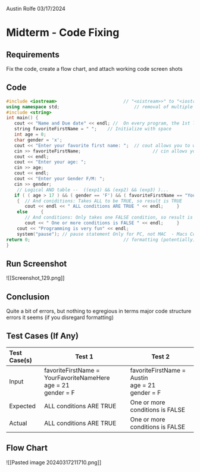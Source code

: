 Austin Rolfe
03/17/2024
# Midterm - Code Fixing
## Requirements
Fix the code, create a flow chart, and attach working code screen shots
## Code
```cpp
#include <iostream>                         // "<oistream>>" to "<iostream>"
using namespace std;                            // removal of multiple unnecessary ";" after "std"
#include <string>
int main() {
   cout << "Name and Due date" << endl; //  On every program, the 1st line in the int main() function is your name and the due date..                   // fixed spelling of int main() and correction from random date to due date (both in comment)
   string favoriteFirstName = " ";    // Initialize with space
   int age = 0;
   char gender = 'x';
   cout << "Enter your favorite first name: ";  // cout allows you to write a message                       // type: namee to name     
   cin >> favoriteFirstName;                           // cin allows you to input a value                            // string variable typo (>>Favorite -> >> favorite) and comment not properly started (/ -> //)
   cout << endl;                                                                                            //  wrong syntax/typo: end1 to endl and >> to <<  
   cout << "Enter your age: ";                                                                                       // incorrect syntax and typo: "cout <> Enter youu" revised to  "cout << "Enter your"
   cin >> age;                                                                                              // Wrong variable name: "Age" to "age"
   cout << endl;
   cout << "Enter your Gender F/M: ";                                                                                // typo: "u" to "your"
   cin >> gender;                                                                                           // wrong variabe name: "Gender" to gender                                    
    // Logical AND table --  ((exp1) && (exp2) && (exp3) )...
   if ( ( age > 17 ) && ( gender == 'F') && ( favoriteFirstName == "YourFavoriteNameHere"  ) )                       // Incorrect syntax and variable name: "&" to "&&", "favoriteFirstNam" to "favoriteFirstName", and "=" to "=="
    {  // And coniditions: Takes ALL to be TRUE, so result is TRUE                                          // typo: "coniditions" to "conditions"
       cout << endl << " ALL conditions ARE TRUE " << endl;     }                                                   // wrong syntax: "<<<" to "<<" and "endll" to "endl" | technically wrong in some sense, but not in a code syntax way: the spaces at the start and end of the string in the CLI output (might be a copy/paste error)
    else     {        
       // And conditions: Only takes one FALSE condition, so result is FALSE                                // typo: "onditions" to "conditions"
       cout << " One or more conditions is FALSE " << endl;     }                                                   // syntax: "cout <>" to "<<"
    cout << "Programming is very fun" << endl;
    system("pause"); // pause statement Only for PC, not MAC  - Macs Comment // out this line   
return 0;                                   // formatting (potentially): return not in line with rest of code (again could be copy/paste but not touching it since it's usually personal preference anyways), formatting also applies to if...else... statement as it usually is indented also
}
```
## Run Screenshot
![[Screenshot_129.png]]
## Conclusion
Quite a bit of errors, but nothing to egregious in terms major code structure errors it seems (if you disregard formatting)
## Test Cases (If Any)

| Test Case(s) | Test 1                                                             | Test 2                                               |
| :----------- | ------------------------------------------------------------------ | ---------------------------------------------------- |
| Input        | favoriteFirstName = YourFavoriteNameHere<br>age = 21<br>gender = F | favoriteFirstName = Austin<br>age = 21<br>gender = F |
| Expected     | ALL conditions ARE TRUE                                            | One or more conditions is FALSE                      |
| Actual       | ALL conditions ARE TRUE                                            | One or more conditions is FALSE                      |
## Flow Chart
![[Pasted image 20240317211710.png]]